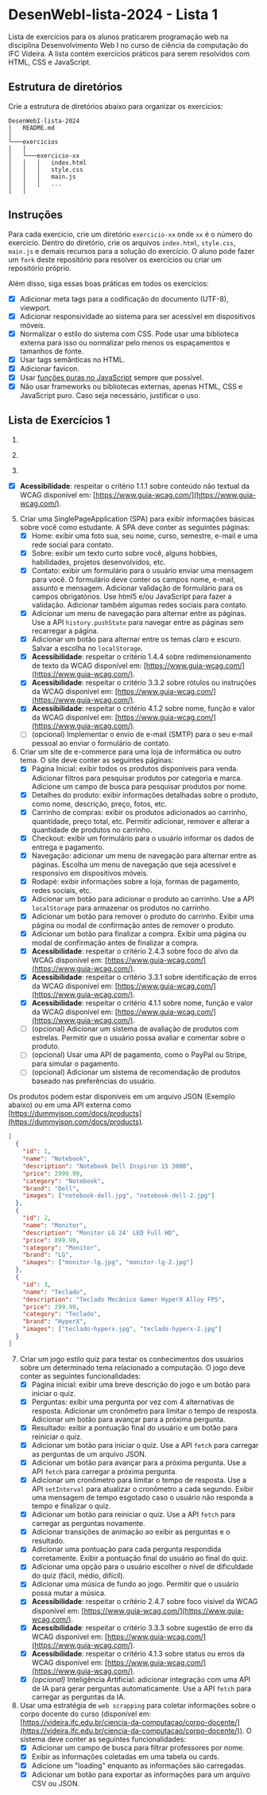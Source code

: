 # DesenWebI-lista-2024 - Lista 1

Lista de exercícios para os alunos praticarem programação web na disciplina Desenvolvimento Web I no curso de ciência da computação do IFC Videira. A lista contém exercícios práticos para serem resolvidos com HTML, CSS e JavaScript.

## Estrutura de diretórios

Crie a estrutura de diretórios abaixo para organizar os exercícios:

```
DesenWebI-lista-2024
│   README.md
│
└───exercicios
│   │
│   └───exercicio-xx
│   │   │   index.html
│   │   │   style.css
│   │   │   main.js
│   │   │   ...
│   │
```

## Instruções

Para cada exercício, crie um diretório `exercicio-xx` onde `xx` é o número do exercício. Dentro do diretório, crie os arquivos `index.html`, `style.css`, `main.js` e demais recursos para a solução do exercício. O aluno pode fazer um `fork` deste repositório para resolver os exercícios ou criar um repositório próprio.

Além disso, siga essas boas práticas em todos os exercícios:
   - [x] Adicionar meta tags para a codificação do documento (UTF-8), viewport.
   - [x] Adicionar responsividade ao sistema para ser acessível em dispositivos móveis.
   - [x] Normalizar o estilo do sistema com CSS. Pode usar uma biblioteca externa para isso ou normalizar pelo menos os espaçamentos e tamanhos de fonte.
   - [x] Usar tags semânticas no HTML.
   - [x] Adicionar favicon.
   - [x] Usar [funções puras no JavaScript]([https://](https://medium.com/@allangrds/o-que-%C3%A9-uma-fun%C3%A7%C3%A3o-pura-em-javascript-2b34edcad8e2)) sempre que possível.
   - [x] Não usar frameworks ou bibliotecas externas, apenas HTML, CSS e JavaScript puro. Caso seja necessário, justificar o uso.

## Lista de Exercícios 1

1. 
<!-- Use o conteúdo HTML abaixo contém a estrutura base para uma página com barra de navegação (logotipo a esquerda e menu a direita), cabeçalho, conteúdo principal dividido em três colunas e rodapé. Adicione o estilo CSS para organizar os elementos. Use 3 estilos diferentes para organizar o conteúdo: -->
   <!-- - [x] Estilo 1: use `display: block` com `float`.
   - [x] Estilo 2: use `display: flex` com `flex-direction`, `justify-content`, `align-items`, etc
   - [x] Estilo 3: use `display: grid` com `grid-template-columns`, `grid-template-areas`, etc

<!--
```html
<!DOCTYPE html>
<html lang="pt-br">
  <head>
    <meta charset="UTF-8" />
    <meta name="viewport" content="width=device-width, initial-scale=1" />
    <title>TITULO AQUI</title>
    <meta name="description" content="DESCRICAO AQUI" />
    <meta name="author" content="SEU_NOME" />

    <link rel="stylesheet" href="style.css" />
  </head>

  <body>
    <nav class="navbar clearfix">
      <a href="#" class="logo">Logotipo</a>
      <div id="menu">
        <ul>
          <li class="menu-item">
            <a class="menu-link" href="#">Parceiros</a>
          </li>
          <li class="menu-item">
            <a class="menu-link" href="#">Contato</a>
          </li>
          <li class="menu-item">
            <a class="menu-link" href="#">Sobre</a>
          </li>
        </ul>
      </div>
    </nav>

    <main>
      <div class="jumbotron">
        <div class="container clearfix">
          <h1>Hello, world!</h1>
          <p>
            This is a template for a simple marketing or informational website.
            It includes a large callout called a jumbotron and three supporting
            pieces of content. Use it as a starting point to create something
            more unique.
          </p>
          <p>
            <a class="btn btn-primary">Learn more</a>
          </p>
        </div>
      </div>

      <div class="container clearfix">
        <div class="linha">
          <div class="coluna">
            <h2>Heading</h2>
            <p>
              Donec id elit non mi porta gravida at eget metus. Fusce dapibus,
              tellus ac cursus commodo, tortor mauris condimentum nibh, ut
              fermentum massa justo sit amet risus. Etiam porta sem malesuada
              magna mollis euismod. Donec sed odio dui.
            </p>
            <p>
              <a class="btn btn-small btn-secondary">View details</a>
            </p>
          </div>
          <div class="coluna">
            <h2>Heading</h2>
            <p>
              Donec id elit non mi porta gravida at eget metus. Fusce dapibus,
              tellus ac cursus commodo, tortor mauris condimentum nibh, ut
              fermentum massa justo sit amet risus. Etiam porta sem malesuada
              magna mollis euismod. Donec sed odio dui.
            </p>
            <p>
              <a class="btn btn-small btn-secondary">View details</a>
            </p>
          </div>
          <div class="coluna">
            <h2>Heading</h2>
            <p>
              Donec id elit non mi porta gravida at eget metus. Fusce dapibus,
              tellus ac cursus commodo, tortor mauris condimentum nibh, ut
              fermentum massa justo sit amet risus. Etiam porta sem malesuada
              magna mollis euismod. Donec sed odio dui.
            </p>
            <p>
              <a class="btn btn-small btn-secondary">View details</a>
            </p>
          </div>
        </div>
      </div>
    </main>

    <footer>
      <p>© SEU_NOME 2024</p>
    </footer>
  </body>
</html>
``` -->

2. 
<!-- Criar um sistema web para uma lista de tarefas. O sistema deve permitir adicionar, remover e marcar como concluída uma tarefa. Além disso, faça: -->
   <!-- - [x] Adicionar um campo de texto para filtrar as tarefas por nome. -->
   <!-- - [x] Armazenar as tarefas no `localStorage` para que elas não sejam perdidas ao recarregar a página. -->
   <!-- - [x] Popular a lista de tarefas com alguns dados fictícios, caso o `localStorage` esteja vazio. -->
   <!-- - [x] Identificar as tarefas concluídas de alguma maneira. -->
   <!-- - [x] Adicionar uma família de fonte externa ao sistema. Pode ser do Google Fonts ou de outra fonte de sua escolha. -->
   <!-- - [x] Adicionar a opção de escolher entre temas claro e escuro. Salvar a escolha no `localStorage`. -->
   <!-- - [x] **Acessibilidade**: respeitar o critério 1.3.1 sobre informações e relações da WCAG disponível em: [https://www.guia-wcag.com/](https://www.guia-wcag.com/).
   - [x] **Acessibilidade**: respeitar o critério 2.1.1 sobre teclado da WCAG disponível em: [https://www.guia-wcag.com/](https://www.guia-wcag.com/). -->
   <!-- - [ ] (opcional): Adicionar animações de transição ao adicionar, remover e marcar como concluída uma tarefa. -->

3. 
<!-- A página picsum.photos contém uma API que retorna imagens aleatórias. Crie um sistema web que tenha um formulário para o usuário informar a largura e a altura da imagem que deseja e a quantidade de imagens (escolher entre 3, 5, 10 ou 20). Ao clicar em um botão, o sistema deve exibir as imagens retornadas pela API. O resultado deve ser organizado como um grid de imagens. Permita que o usuário possa baixar a imagem que desejar em tamanho Full HD. As imagens precisam estar no formato `webp`. Leia a documentação da API para saber como fazer a requisição: [https://picsum.photos/](https://picsum.photos/). Além disso, faça: -->
   <!-- - [x] Adicionar validação de formulário para os campos de largura, altura e quantidade de imagens. Caso o usuário informe um valor inválido, exibir uma mensagem de erro. Use html5 e/ou JavaScript para fazer a validação. Traga valores padrões para os campos. -->
   <!-- - [x] Adicionar um botão/link para copiar o link da imagem. Use a API `navigator.clipboard` para fazer isso. -->
   <!-- - [x] Adicionar um botão/link para compartilhar a imagem no WhatsApp, por e-mail ou outra rede social. -->
   - [x] **Acessibilidade**: respeitar o critério 1.1.1 sobre conteúdo não textual da WCAG disponível em: [https://www.guia-wcag.com/](https://www.guia-wcag.com/).
   <!-- ! A API torna impossivel, ela n retorna o nome da imagem, ela 'e apenas capaz de retornar o autor porem n 'e em modo aleatorio -->
   <!-- - [x] **Acessibilidade**: respeitar o critério 1.4.3 sobre contraste mínimo da WCAG disponível em: [https://www.guia-wcag.com/](https://www.guia-wcag.com/). -->
   <!-- - [x] **Acessibilidade**: respeitar o critério 2.4.4 sobre foco visível da WCAG disponível em: [https://www.guia-wcag.com/](https://www.guia-wcag.com/). -->

<!-- 4. Criar um sistema web que permita ao usuário tirar uma foto com a câmera do dispositivo e marcar a localização da foto em um mapa. O sistema deve exibir a foto tirada e a localização no mapa. Além disso, faça: -->
   <!-- - [x] Adicionar um botão para tirar a foto. Use a API `navigator.mediaDevices.getUserMedia` para acessar a câmera do dispositivo. Caso o dispositivo não tenha câmera, permitir que o usuário faça o upload de uma foto. -->
   <!-- - [x] Adicionar um botão para marcar a localização da foto no mapa. Use a API `navigator.geolocation` para acessar a localização do dispositivo. Caso o dispositivo não tenha GPS, permitir que o usuário informe a localização manualmente. -->
   <!-- - [x] Adicionar um campo de texto para o usuário informar título (obrigatório) e descrição (opcional) da foto. -->
   <!-- - [x] Armazenar a foto e a localização no `localStorage` para que elas não sejam perdidas ao recarregar a página. -->
   <!-- - [x] Criar uma tabela para exibir id, título, descrição, localização e data da foto. Adicionar um botão para visualizar detalhes da foto em uma modal ou em outra página. Para a localização, exibir um mapa com a localização marcada. -->
   <!-- - [x] Adicionar um botão para excluir o registro. Exibir um modal de confirmação antes de excluir a foto. -->
   <!-- - [x] Adicionar um botão para editar o registro. Exibir um formulário com os campos preenchidos para que o usuário possa editar o registro. -->
   <!-- - [ ] (opcional) Adicionar um botão para compartilhar a foto e a localização em redes sociais. -->

5. Criar uma SinglePageApplication (SPA) para exibir informações básicas sobre você como estudante. A SPA deve conter as seguintes páginas:
   - [x] Home: exibir uma foto sua, seu nome, curso, semestre, e-mail e uma rede social para contato.
   - [x] Sobre: exibir um texto curto sobre você, alguns hobbies, habilidades, projetos desenvolvidos, etc.
   - [x] Contato: exibir um formulário para o usuário enviar uma mensagem para você. O formulário deve conter os campos nome, e-mail, assunto e mensagem. Adicionar validação de formulário para os campos obrigatórios. Use html5 e/ou JavaScript para fazer a validação. Adicionar também algumas redes sociais para contato.
   - [x] Adicionar um menu de navegação para alternar entre as páginas. Use a API `history.pushState` para navegar entre as páginas sem recarregar a página.
   - [x] Adicionar um botão para alternar entre os temas claro e escuro. Salvar a escolha no `localStorage`.
   - [x] **Acessibilidade**: respeitar o critério 1.4.4 sobre redimensionamento de texto da WCAG disponível em: [https://www.guia-wcag.com/](https://www.guia-wcag.com/).
   - [x] **Acessibilidade**: respeitar o critério 3.3.2 sobre rótulos ou instruções da WCAG disponível em: [https://www.guia-wcag.com/](https://www.guia-wcag.com/).
   - [x] **Acessibilidade**: respeitar o critério 4.1.2 sobre nome, função e valor da WCAG disponível em: [https://www.guia-wcag.com/](https://www.guia-wcag.com/).
   - [ ] (opcional) Implementar o envio de e-mail (SMTP) para o seu e-mail pessoal ao enviar o formulário de contato.

6. Criar um site de e-commerce para uma loja de informática ou outro tema. O site deve conter as seguintes páginas:
   - [x] Página Inicial: exibir todos os produtos disponíveis para venda. Adicionar filtros para pesquisar produtos por categoria e marca. Adicione um campo de busca para pesquisar produtos por nome.
   - [x] Detalhes do produto: exibir informações detalhadas sobre o produto, como nome, descrição, preço, fotos, etc.
   - [x] Carrinho de compras: exibir os produtos adicionados ao carrinho, quantidade, preço total, etc. Permitir adicionar, remover e alterar a quantidade de produtos no carrinho.
   - [x] Checkout: exibir um formulário para o usuário informar os dados de entrega e pagamento.
   - [x] Navegação: adicionar um menu de navegação para alternar entre as páginas. Escolha um menu de navegação que seja acessível e responsivo em dispositivos móveis. 
   - [x] Rodapé: exibir informações sobre a loja, formas de pagamento, redes sociais, etc.
   - [x] Adicionar um botão para adicionar o produto ao carrinho. Use a API `localStorage` para armazenar os produtos no carrinho.
   - [x] Adicionar um botão para remover o produto do carrinho. Exibir uma página ou modal de confirmação antes de remover o produto.
   - [x] Adicionar um botão para finalizar a compra. Exibir uma página ou modal de confirmação antes de finalizar a compra.
   - [x] **Acessibilidade**: respeitar o critério 2.4.3 sobre foco do alvo da WCAG disponível em: [https://www.guia-wcag.com/](https://www.guia-wcag.com/).
   - [x] **Acessibilidade**: respeitar o critério 3.3.1 sobre identificação de erros da WCAG disponível em: [https://www.guia-wcag.com/](https://www.guia-wcag.com/).
   - [x] **Acessibilidade**: respeitar o critério 4.1.1 sobre nome, função e valor da WCAG disponível em: [https://www.guia-wcag.com/](https://www.guia-wcag.com/).
   - [ ] (opcional) Adicionar um sistema de avaliação de produtos com estrelas. Permitir que o usuário possa avaliar e comentar sobre o produto.
   - [ ] (opcional) Usar uma API de pagamento, como o PayPal ou Stripe, para simular o pagamento.
   - [ ] (opcional) Adicionar um sistema de recomendação de produtos baseado nas preferências do usuário.

Os produtos podem estar disponíveis em um arquivo JSON (Exemplo abaixo) ou em uma API externa como [https://dummyjson.com/docs/products](https://dummyjson.com/docs/products).

```json
[
  {
    "id": 1,
    "name": "Notebook",
    "description": "Notebook Dell Inspiron 15 3000",
    "price": 2999.99,
    "category": "Notebook",
    "brand": "Dell",
    "images": ["notebook-dell.jpg", "notebook-dell-2.jpg"]
  },
  {
    "id": 2,
    "name": "Monitor",
    "description": "Monitor LG 24' LED Full HD",
    "price": 899.99,
    "category": "Monitor",
    "brand": "LG",
    "images": ["monitor-lg.jpg", "monitor-lg-2.jpg"]
  },
  {
    "id": 3,
    "name": "Teclado",
    "description": "Teclado Mecânico Gamer HyperX Alloy FPS",
    "price": 299.99,
    "category": "Teclado",
    "brand": "HyperX",
    "images": ["teclado-hyperx.jpg", "teclado-hyperx-2.jpg"]
  }
]
```

7. Criar um jogo estilo quiz para testar os conhecimentos dos usuários sobre um determinado tema relacionado a computação. O jogo deve conter as seguintes funcionalidades:
   - [x] Página inicial: exibir uma breve descrição do jogo e um botão para iniciar o quiz.
   - [x] Perguntas: exibir uma pergunta por vez com 4 alternativas de resposta. Adicionar um cronômetro para limitar o tempo de resposta. Adicionar um botão para avançar para a próxima pergunta.
   - [x] Resultado: exibir a pontuação final do usuário e um botão para reiniciar o quiz.
   - [x] Adicionar um botão para iniciar o quiz. Use a API `fetch` para carregar as perguntas de um arquivo JSON.
   - [x] Adicionar um botão para avançar para a próxima pergunta. Use a API `fetch` para carregar a próxima pergunta.
   - [x] Adicionar um cronômetro para limitar o tempo de resposta. Use a API `setInterval` para atualizar o cronômetro a cada segundo. Exibir uma mensagem de tempo esgotado caso o usuário não responda a tempo e finalizar o quiz.
   - [x] Adicionar um botão para reiniciar o quiz. Use a API `fetch` para carregar as perguntas novamente.
   - [x] Adicionar transições de animação ao exibir as perguntas e o resultado.
   - [x] Adicionar uma pontuação para cada pergunta respondida corretamente. Exibir a pontuação final do usuário ao final do quiz.
   - [x] Adicionar uma opção para o usuário escolher o nível de dificuldade do quiz (fácil, médio, difícil).
   - [x] Adicionar uma música de fundo ao jogo. Permitir que o usuário possa mutar a música.
   - [x] **Acessibilidade**: respeitar o critério 2.4.7 sobre foco visível da WCAG disponível em: [https://www.guia-wcag.com/](https://www.guia-wcag.com/).
   - [x] **Acessibilidade**: respeitar o critério 3.3.3 sobre sugestão de erro da WCAG disponível em: [https://www.guia-wcag.com/](https://www.guia-wcag.com/).
   - [x] **Acessibilidade**: respeitar o critério 4.1.3 sobre status ou erros da WCAG disponível em: [https://www.guia-wcag.com/](https://www.guia-wcag.com/).
   - [x] *(opcional)* Inteligência Artificial: adicionar integração com uma API de IA para gerar perguntas automaticamente. Use a API `fetch` para carregar as perguntas da IA.

8. Usar uma estratégia de `web scrapping` para coletar informações sobre o corpo docente do curso (disponível em: [https://videira.ifc.edu.br/ciencia-da-computacao/corpo-docente/](https://videira.ifc.edu.br/ciencia-da-computacao/corpo-docente/)). O sistema deve conter as seguintes funcionalidades:
   - [x] Adicionar um campo de busca para filtrar professores por nome.
   - [x] Exibir as informações coletadas em uma tabela ou cards.
   - [x] Adicione um "loading" enquanto as informações são carregadas.
   - [x] Adicionar um botão para exportar as informações para um arquivo CSV ou JSON.